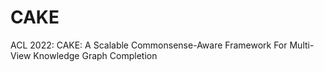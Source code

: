# CAKE
ACL 2022: CAKE: A Scalable Commonsense-Aware Framework For Multi-View Knowledge Graph Completion
